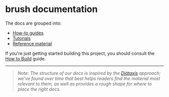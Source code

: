 # brush documentation

The docs are grouped into:

* [How-to guides](how-to/README.md)
* [Tutorials](tutorials/README.md)
* [Reference material](reference/README.md)

If you're just getting started building this project, you should consult the [How to Build](how-to/build.md) guide.

---

> _Note: The structure of our docs is inspired by the [Diátaxis](https://diataxis.fr/) approach; we've found over time that best helps readers find the material most relevant to them, as well as provides a rough shape for where to place the right docs._
